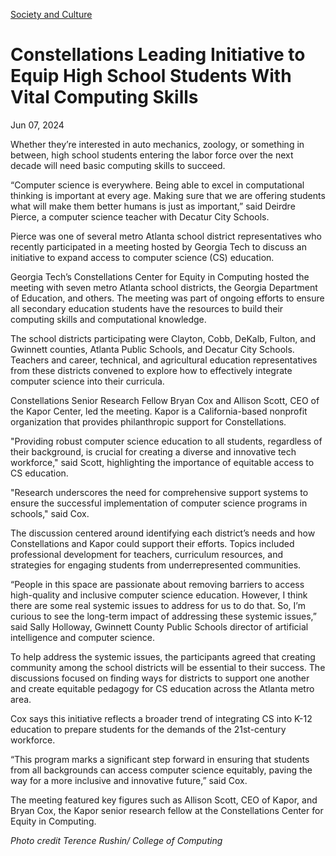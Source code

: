 [Society and Culture](https://www.gatech.edu/news/topic/society-and-culture)

# Constellations Leading Initiative to Equip High School Students With Vital Computing Skills

Jun 07, 2024


Whether they’re interested in auto mechanics, zoology, or something in between, high school students entering the labor force over the next decade will need basic computing skills to succeed.

“Computer science is everywhere. Being able to excel in computational thinking is important at every age. Making sure that we are offering students what will make them better humans is just as important,” said Deirdre Pierce, a computer science teacher with Decatur City Schools.

Pierce was one of several metro Atlanta school district representatives who recently participated in a meeting hosted by Georgia Tech to discuss an initiative to expand access to computer science (CS) education.

Georgia Tech’s Constellations Center for Equity in Computing hosted the meeting with seven metro Atlanta school districts, the Georgia Department of Education, and others. The meeting was part of ongoing efforts to ensure all secondary education students have the resources to build their computing skills and computational knowledge.

The school districts participating were Clayton, Cobb, DeKalb, Fulton, and Gwinnett counties, Atlanta Public Schools, and Decatur City Schools. Teachers and career, technical, and agricultural education representatives from these districts convened to explore how to effectively integrate computer science into their curricula.

Constellations Senior Research Fellow Bryan Cox and Allison Scott, CEO of the Kapor Center, led the meeting. Kapor is a California-based nonprofit organization that provides philanthropic support for Constellations.

"Providing robust computer science education to all students, regardless of their background, is crucial for creating a diverse and innovative tech workforce," said Scott, highlighting the importance of equitable access to CS education.

"Research underscores the need for comprehensive support systems to ensure the successful implementation of computer science programs in schools," said Cox.

The discussion centered around identifying each district’s needs and how Constellations and Kapor could support their efforts. Topics included professional development for teachers, curriculum resources, and strategies for engaging students from underrepresented communities.

“People in this space are passionate about removing barriers to access high-quality and inclusive computer science education. However, I think there are some real systemic issues to address for us to do that. So, I’m curious to see the long-term impact of addressing these systemic issues,” said Sally Holloway, Gwinnett County Public Schools director of artificial intelligence and computer science.

To help address the systemic issues, the participants agreed that creating community among the school districts will be essential to their success. The discussions focused on finding ways for districts to support one another and create equitable pedagogy for CS education across the Atlanta metro area.

Cox says this initiative reflects a broader trend of integrating CS into K-12 education to prepare students for the demands of the 21st-century workforce.

“This program marks a significant step forward in ensuring that students from all backgrounds can access computer science equitably, paving the way for a more inclusive and innovative future,” said Cox.

The meeting featured key figures such as Allison Scott, CEO of Kapor, and Bryan Cox, the Kapor senior research fellow at the Constellations Center for Equity in Computing.

_Photo credit Terence Rushin/ College of Computing_
